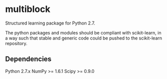 multiblock
==========

Structured learning package for Python 2.7.

The python packages and modules should be compliant with scikit-learn, in a way
such that stable and generic code could be pushed to the scikit-learn
repository.

Dependencies
------------
Python 2.7.x
NumPy >= 1.6.1
Scipy >= 0.9.0